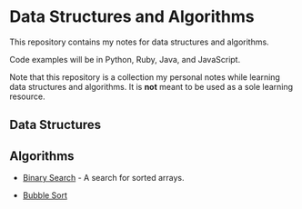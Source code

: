 # Data Structures and Algorithms

This repository contains my notes for data structures and algorithms.

Code examples will be in Python, Ruby, Java, and JavaScript.

Note that this repository is a collection my personal notes while learning data structures and algorithms. It is **not** meant to be used as a sole learning resource.

## Data Structures

## Algorithms

- [Binary Search](/algorithms/binary-search) - A search for sorted arrays.

- [Bubble Sort](/algorithms/bubble-sort)
